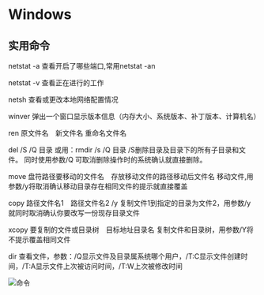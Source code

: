 # Windows

## 实用命令


netstat -a   查看开启了哪些端口,常用netstat -an 

netstat -v   查看正在进行的工作 

netsh 查看或更改本地网络配置情况

winver 弹出一个窗口显示版本信息（内存大小、系统版本、补丁版本、计算机名）

ren 原文件名　新文件名 		重命名文件名

del /S /Q 目录 或用：rmdir /s /Q 目录 /S删除目录及目录下的所有子目录和文件。
同时使用参数/Q 可取消删除操作时的系统确认就直接删除。

move 盘符路径要移动的文件名　存放移动文件的路径移动后文件名 移动文件,用参数/y将取消确认移动目录存在相同文件的提示就直接覆盖 

copy 路径文件名1　路径文件名2 /y 复制文件1到指定的目录为文件2，用参数/y就同时取消确认你要改写一份现存目录文件 

xcopy 要复制的文件或目录树　目标地址目录名 复制文件和目录树，用参数/Y将不提示覆盖相同文件 

dir 查看文件，参数：/Q显示文件及目录属系统哪个用户，/T:C显示文件创建时间，/T:A显示文件上次被访问时间，/T:W上次被修改时间 

![命令](./img/bat_cmd.png)